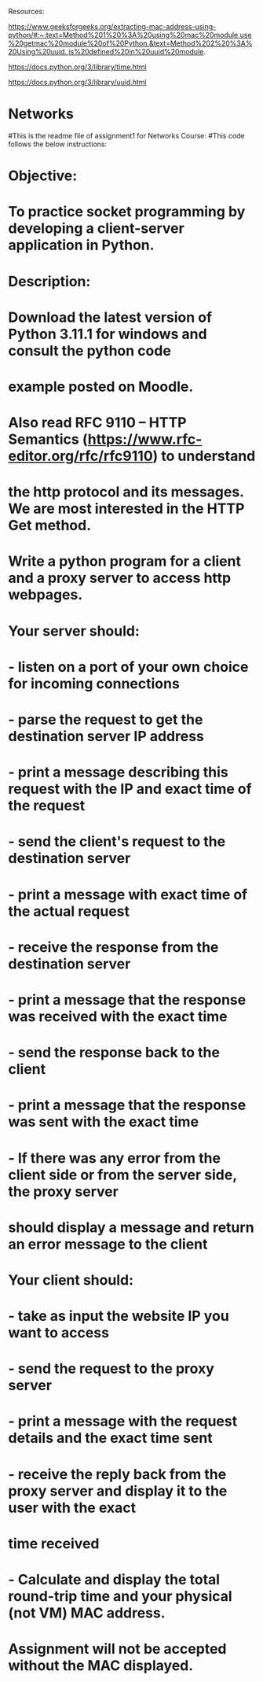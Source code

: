 Resources:

https://www.geeksforgeeks.org/extracting-mac-address-using-python/#:~:text=Method%201%20%3A%20using%20mac%20module,use%20getmac%20module%20of%20Python.&text=Method%202%20%3A%20Using%20uuid.,is%20defined%20in%20uuid%20module.

https://docs.python.org/3/library/time.html

https://docs.python.org/3/library/uuid.html

# Networks
#This is the readme file of assignment1 for Networks Course:
#This code follows the below instructions:

# Objective:
# To practice socket programming by developing a client-server application in Python.
# Description:
# Download the latest version of Python 3.11.1 for windows and consult the python code
# example posted on Moodle.
# Also read RFC 9110 – HTTP Semantics (https://www.rfc-editor.org/rfc/rfc9110) to understand
# the http protocol and its messages. We are most interested in the HTTP Get method.
# Write a python program for a client and a proxy server to access http webpages.
# Your server should:
# - listen on a port of your own choice for incoming connections
# - parse the request to get the destination server IP address
# - print a message describing this request with the IP and exact time of the request
# - send the client's request to the destination server
# - print a message with exact time of the actual request
# - receive the response from the destination server
# - print a message that the response was received with the exact time
# - send the response back to the client
# - print a message that the response was sent with the exact time
# - If there was any error from the client side or from the server side, the proxy server
# should display a message and return an error message to the client
# Your client should:
# - take as input the website IP you want to access
# - send the request to the proxy server
# - print a message with the request details and the exact time sent
# - receive the reply back from the proxy server and display it to the user with the exact
# time received
# - Calculate and display the total round-trip time and your physical (not VM) MAC address.
# Assignment will not be accepted without the MAC displayed. 
